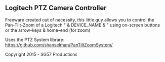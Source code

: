 Logitech PTZ Camera Controller
------------------------------

Freeware created out of necessity, this little guy allows you to control the
Pan-Tilt-Zoom of a Logitech " & DEVICE_NAME & " using on-screen buttons or
the arrow-keys & home-end (for zoom)


Uses the PTZ System library:
https://github.com/shanselman/PanTiltZoomSystem/


Copyright 2015 - SG57 Productions
